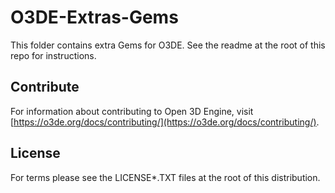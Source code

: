 # O3DE-Extras-Gems

This folder contains extra Gems for O3DE. See the readme at the root of this repo for instructions.

## Contribute

For information about contributing to Open 3D Engine, visit [https://o3de.org/docs/contributing/](https://o3de.org/docs/contributing/).

## License

For terms please see the LICENSE*.TXT files at the root of this distribution.
